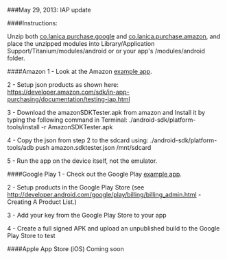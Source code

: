 ###May 29, 2013: IAP update

####Instructions:

Unzip both [co.lanica.purchase.google](Google%20Play/co.lanica.purchase.google.zip) and [co.lanica.purchase.amazon](Amazon/co.lanica.purchase.amazon.zip), and place the unzipped modules into Library/Application Support/Titanium/modules/android or or your app's /modules/android folder.

####Amazon
1 - Look at the Amazon [example app](Amazon/FirstView.js).

2 - Setup json products as shown here: https://developer.amazon.com/sdk/in-app-purchasing/documentation/testing-iap.html

3 - Download the amazonSDKTester.apk from amazon and Install it by typing the following command in Terminal:
./android-sdk/platform-tools/install -r AmazonSDKTester.apk

4 - Copy the json from step 2 to the sdcard using:
./android-sdk/platform-tools/adb push amazon.sdktester.json /mnt/sdcard

5 - Run the app on the device itself, not the emulator.

####Google Play
1 - Check out the Google Play [example app](Google%20Play/FirstView.js).

2 - Setup products in the Google Play Store (see http://developer.android.com/google/play/billing/billing_admin.html - Creating A Product List.)

3 - Add your key from the Google Play Store to your app

4 - Create a full signed APK and upload an unpublished build to the Google Play Store to test

####Apple App Store (iOS)
Coming soon

